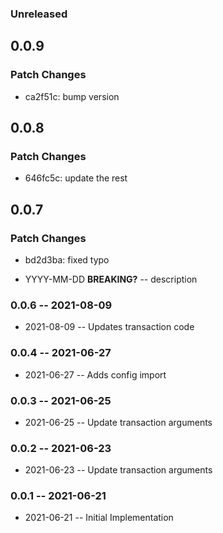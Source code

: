 ### Unreleased

## 0.0.9

### Patch Changes

- ca2f51c: bump version

## 0.0.8

### Patch Changes

- 646fc5c: update the rest

## 0.0.7

### Patch Changes

- bd2d3ba: fixed typo

- YYYY-MM-DD **BREAKING?** -- description

### 0.0.6 -- 2021-08-09

- 2021-08-09 -- Updates transaction code

### 0.0.4 -- 2021-06-27

- 2021-06-27 -- Adds config import

### 0.0.3 -- 2021-06-25

- 2021-06-25 -- Update transaction arguments

### 0.0.2 -- 2021-06-23

- 2021-06-23 -- Update transaction arguments

### 0.0.1 -- 2021-06-21

- 2021-06-21 -- Initial Implementation
